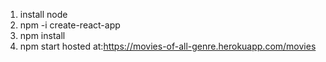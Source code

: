 1. install node
2. npm -i create-react-app
3. npm install
4. npm start
hosted at:https://movies-of-all-genre.herokuapp.com/movies
